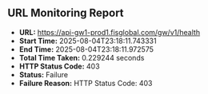## URL Monitoring Report

- **URL:** https://api-gw1-prod1.fisglobal.com/gw/v1/health
- **Start Time:** 2025-08-04T23:18:11.743331
- **End Time:** 2025-08-04T23:18:11.972575
- **Total Time Taken:** 0.229244 seconds
- **HTTP Status Code:** 403
- **Status:** Failure
- **Failure Reason:** HTTP Status Code: 403
